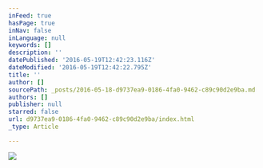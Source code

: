 ```yaml
---
inFeed: true
hasPage: true
inNav: false
inLanguage: null
keywords: []
description: ''
datePublished: '2016-05-19T12:42:23.116Z'
dateModified: '2016-05-19T12:42:22.795Z'
title: ''
author: []
sourcePath: _posts/2016-05-18-d9737ea9-0186-4fa0-9462-c89c90d2e9ba.md
authors: []
publisher: null
starred: false
url: d9737ea9-0186-4fa0-9462-c89c90d2e9ba/index.html
_type: Article

---
```

![](https://the-grid-user-content.s3-us-west-2.amazonaws.com/6fadba16-e5ad-443c-a263-df8dc13fd278.png)
